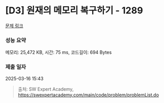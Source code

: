 # [D3] 원재의 메모리 복구하기 - 1289 

[문제 링크](https://swexpertacademy.com/main/code/problem/problemDetail.do?contestProbId=AV19AcoKI9sCFAZN) 

### 성능 요약

메모리: 25,472 KB, 시간: 75 ms, 코드길이: 694 Bytes

### 제출 일자

2025-03-16 15:43



> 출처: SW Expert Academy, https://swexpertacademy.com/main/code/problem/problemList.do